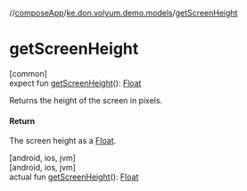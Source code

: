 //[composeApp](../../index.md)/[ke.don.volyum.demo.models](index.md)/[getScreenHeight](get-screen-height.md)

# getScreenHeight

[common]\
expect fun [getScreenHeight](get-screen-height.md)(): [Float](https://kotlinlang.org/api/core/kotlin-stdlib/kotlin/-float/index.html)

Returns the height of the screen in pixels.

#### Return

The screen height as a [Float](https://kotlinlang.org/api/core/kotlin-stdlib/kotlin/-float/index.html).

[android, ios, jvm]\
[android, ios, jvm]\
actual fun [getScreenHeight](get-screen-height.md)(): [Float](https://kotlinlang.org/api/core/kotlin-stdlib/kotlin/-float/index.html)